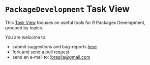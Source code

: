 `PackageDevelopment` Task View
==============================

This [Task View](http://cran.r-project.org/web/views/) focuses on
useful tools for R Packages Development, grouped by topics.

You are welcome to:

- submit suggestions and bug-reports [here](https://github.com/lbraglia/PackageDevelopmentTaskView/issues)
- fork and send a pull request 
- send an e-mail to: lbraglia@gmail.com
